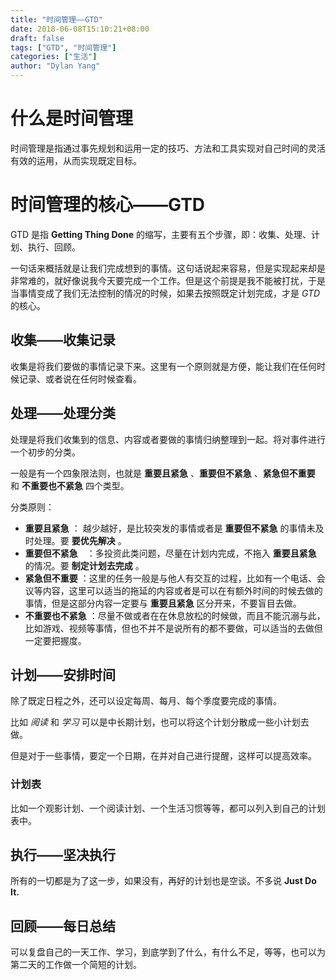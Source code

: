 ```yaml
---
title: "时间管理——GTD"
date: 2018-06-08T15:10:21+08:00
draft: false
tags: ["GTD", "时间管理"]
categories: ["生活"]
author: "Dylan Yang"
---
```


# 什么是时间管理

时间管理是指通过事先规划和运用一定的技巧、方法和工具实现对自己时间的灵活有效的运用，从而实现既定目标。

# 时间管理的核心——GTD

GTD 是指 **Getting Thing Done** 的缩写，主要有五个步骤，即：收集、处理、计划、执行、回顾。
<!--more-->

一句话来概括就是让我们完成想到的事情。这句话说起来容易，但是实现起来却是非常难的，就好像说我今天要完成一个工作。但是这个前提是我不能被打扰，于是当事情变成了我们无法控制的情况的时候，如果去按照既定计划完成，才是 *GTD* 的核心。

## 收集——收集记录

收集是将我们要做的事情记录下来。这里有一个原则就是方便，能让我们在任何时候记录、或者说在任何时候查看。

## 处理——处理分类

处理是将我们收集到的信息、内容或者要做的事情归纳整理到一起。将对事件进行一个初步的分类。

一般是有一个四象限法则，也就是 **重要且紧急** 、**重要但不紧急** 、**紧急但不重要** 和 **不重要也不紧急** 四个类型。

分类原则：

- **重要且紧急** ： 越少越好，是比较突发的事情或者是 **重要但不紧急** 的事情未及时处理。要 **要优先解决** 。
- **重要但不紧急**　：多投资此类问题，尽量在计划内完成，不拖入 **重要且紧急** 的情况。要 **制定计划去完成** 。
- **紧急但不重要** ：这里的任务一般是与他人有交互的过程，比如有一个电话、会议等内容，这里可以适当的拖延的内容或者是可以在有额外时间的时候去做的事情，但是这部分内容一定要与 **重要且紧急** 区分开来，不要盲目去做。
- **不重要也不紧急** ：尽量不做或者在在休息放松的时候做，而且不能沉溺与此，比如游戏、视频等事情，但也不并不是说所有的都不要做，可以适当的去做但一定要把握度。

## 计划——安排时间

除了既定日程之外，还可以设定每周、每月、每个季度要完成的事情。

比如 *阅读* 和 *学习* 可以是中长期计划，也可以将这个计划分散成一些小计划去做。

但是对于一些事情，要定一个日期，在并对自己进行提醒，这样可以提高效率。

### 计划表

比如一个观影计划、一个阅读计划、一个生活习惯等等，都可以列入到自己的计划表中。

## 执行——坚决执行

所有的一切都是为了这一步，如果没有，再好的计划也是空谈。不多说 **Just Do It.**

## 回顾——每日总结

可以复盘自己的一天工作、学习，到底学到了什么，有什么不足，等等，也可以为第二天的工作做一个简短的计划。